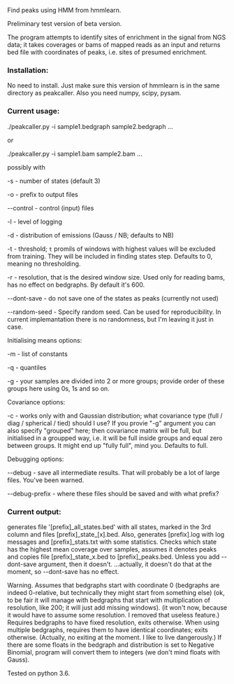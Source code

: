 Find peaks using HMM from hmmlearn.

Preliminary test version of beta version.

The program attempts to identify sites of enrichment
 in the signal from NGS data;
 it takes coverages or bams of mapped reads as an input
 and returns bed file with coordinates of peaks,
 i.e. sites of presumed enrichment.

### Installation:

No need to install. Just make sure this version of hmmlearn
 is in the same directory as peakcaller.
 Also you need numpy, scipy, pysam.

### Current usage:

./peakcaller.py -i sample1.bedgraph sample2.bedgraph ...

or

./peakcaller.py -i sample1.bam sample2.bam ...

possibly with

-s - number of states (default 3)

-o - prefix to output files

--control - control (input) files

-l - level of logging

-d - distribution of emissions (Gauss / NB; defaults to NB)

-t - threshold; `t` promils of windows with highest values
     will be excluded from training.
     They will be included in finding states step.
     Defaults to 0, meaning no thresholding.

-r - resolution, that is the desired window size.
     Used only for reading bams, has no effect on bedgraphs.
     By default it's 600.

--dont-save - do not save one of the states as peaks (currently not used)

--random-seed - Specify random seed. Can be used for reproducibility.
    In current implemantation there is no randomness,
    but I'm leaving it just in case.

Initialising means options:

-m - list of constants

-q - quantiles

-g - your samples are divided into 2 or more groups;
     provide order of these groups here
     using 0s, 1s and so on.

Covariance options:

-c - works only with and Gaussian distribution;
     what covariance type (full / diag / spherical / tied) should I use?
     If you provie "-g" argument you can also specify "grouped" here;
     then covariance matrix will be full, but initialised in a groupped way,
     i.e. it will be full inside groups and equal zero between groups.
     It might end up "fully full", mind you.
     Defaults to full.

Debugging options:

--debug - save all intermediate results.
          That will probably be a lot of large files. You've been warned.

--debug-prefix - where these files should be saved and with what prefix?


### Current output:

 generates
 file '[prefix]\_all\_states.bed' with all states,
 marked in the 3rd column and
 files [prefix]\_state\_[x].bed.
 Also, generates [prefix].log with log messages
 and [prefix]\_stats.txt with some statistics.
 Checks which state has the highest mean coverage over samples,
 assumes it denotes peaks and copies file [prefix]\_state\_x.bed to [prefix]\_peaks.bed.
 Unless you add --dont-save argument, then it doesn't.
 ...actually, it doesn't do that at the moment,
 so --dont-save has no effect.

Warning.
Assumes that bedgraphs 
 start with coordinate 0
 (bedgraphs are indeed 0-relative,
 but technically they might start from something else)
 (ok, to be fair it will manage with bedgraphs that start with multiplication of resolution,
 like 200; it will just add missing windows).
 (it won't now, because it would have to assume some resolution. I removed that useless feature.)
 Requires bedgraphs to have fixed resolution,
 exits otherwise.
 When using multiple bedgraphs,
 requires them to have identical coordinates;
 exits otherwise.
 (Actually, no exiting at the moment. I like to live dangerously.)
 If there are some floats in the bedgraph
 and distribution is set to Negative Binomial,
 program will convert them to integers
 (we don't mind floats with Gauss).

Tested on python 3.6.

